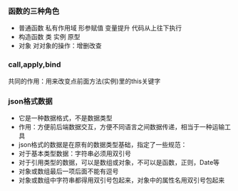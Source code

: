 ### 函数的三种角色
 - 普通函数
 私有作用域  形参赋值 变量提升 代码从上往下执行
 - 构造函数
 类 实例 原型
 - 对象
 对对象的操作：增删改查
 
### call,apply,bind 
共同的作用：用来改变点前面方法(实例)里的this关键字

### json格式数据
- 它是一种数据格式，不是数据类型
- 作用：方便前后端数据交互，方便不同语言之间数据传递，相当于一种运输工具
- json格式的数据是在原有的数据类型基础，指定了一些规范：
 - 对于基本类型数据：字符串必须用双引号
 - 对于引用类型的数据，可以是数组或对象，不可以是函数，正则，Date等
 - 对象或数组最后一项后面不能有逗号
 - 对象或数组中字符串都得用双引号包起来，对象中的属性名用双引号包起来


